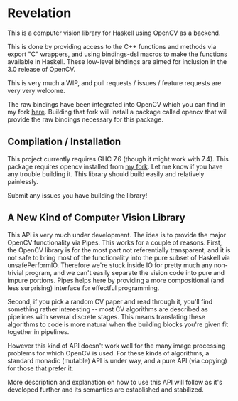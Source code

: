 Revelation
==========

This is a computer vision library for Haskell using OpenCV as a backend.

This is done by providing access to the C++ functions and methods via export "C" wrappers,
and using bindings-dsl macros to make the functions available in Haskell. These low-level bindings are aimed for inclusion in the 3.0
release of OpenCV.

This is very much a WIP, and pull requests / issues / feature requests are very very welcome.

The raw bindings have been integrated into OpenCV which you can find in my fork [here](https://github.com/arjuncomar/opencv.git).
Building that fork will install a package called opencv that will provide the raw bindings necessary for this package.

Compilation / Installation
------------

This project currently requires GHC 7.6 (though it might work with 7.4). This package requires opencv installed from 
[my fork](https://github.com/arjuncomar/opencv). Let me know if you have any trouble building it.
This library should build easily and relatively painlessly. 

Submit any issues you have building the library!

A New Kind of Computer Vision Library
-----------

This API is very much under development. The idea is to provide the major OpenCV functionality via Pipes. This works for a couple of
reasons. First, the OpenCV library is for the most part not referentially transparent, and it is not safe to bring most of the
functionality into the pure subset of Haskell via unsafePerformIO. Therefore we're stuck inside IO for pretty much any non-trivial
program, and we can't easily separate the vision code into pure and impure portions. Pipes helps here by providing a more compositional
(and less surprising) interface for effectful programming.

Second, if you pick a random CV paper and read through it, you'll find something rather interesting -- most CV algorithms are described
as pipelines with several discrete stages. This means translating these algorithms to code is more natural when the building blocks
you're given fit together in pipelines.

However this kind of API doesn't work well for the many image processing problems for which OpenCV is used. For these kinds of algorithms,
a standard monadic (mutable) API is under way, and a pure API (via copying) for those that prefer it.

More description and explanation on how to use this API will follow as it's developed further and its semantics are established and 
stabilized.
